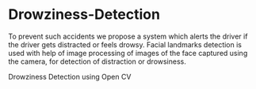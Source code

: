# Drowziness-Detection

To prevent such accidents we propose a system which alerts the driver if the driver gets distracted or feels drowsy. Facial landmarks detection is used with help of image processing of images of the face captured using the camera, for detection of distraction or drowsiness. 

Drowziness Detection using Open CV
